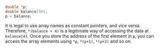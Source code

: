```C
double *p;
double balance[10];
p = balance;
```
It is legal to use array names as constant pointers, and vice versa. Therefore, `*(balance + 4)` is a legitimate way of accessing the data at `balance[4]`.
Once you store the address of the first element in `p`, you can access the array elements using `*p`, `*(p+1)`, `*(p+2)` and so on.